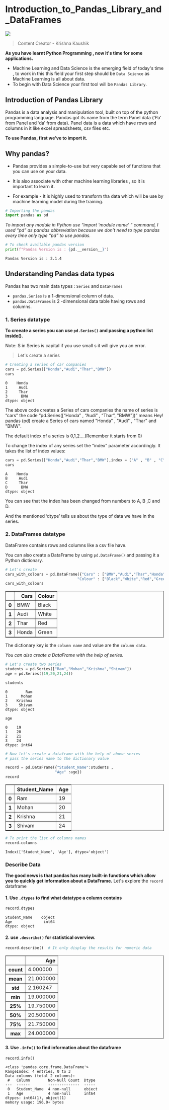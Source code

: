 # Introduction_to_Pandas_Library_and_DataFrames

<img src = "panda_image.jpeg"/>


> Content Creator - Krishna Kaushik

**As you have learnt Python Programming , now it's time for some applications.**

- Machine Learning and Data Science is the emerging field of today's time , to work in this this field your first step should be `Data Science` as Machine Learning is all about data.
- To begin with Data Science your first tool will be `Pandas Library`.

## Introduction of Pandas Library

Pandas is a data analysis and manipulation tool, built on top of the python programming language. Pandas got its name from the term Panel data (‘Pa’ from Panel and ‘da’ from data). Panel data is a data which have rows and columns in it like excel spreadsheets, csv files etc.

**To use Pandas, first we’ve to import it.**

## Why pandas?

* Pandas provides a simple-to-use but very capable set of functions that you can use on your data.
* It is  also associate with other machine learning libraries , so it is important to learn it.

* For example - It is highly used to transform tha data which will be use by machine learning model during the training.


```python
# Importing the pandas
import pandas as pd
```

*To import any module in Python use “import 'module name' ” command, I used “pd” as pandas abbreviation because we don’t need to type pandas every time only type “pd” to use pandas.*


```python
# To check available pandas version
print(f"Pandas Version is : {pd.__version__}")
```

    Pandas Version is : 2.1.4
    

## Understanding Pandas data types

Pandas has two main data types : `Series` and `DataFrames`

* `pandas.Series` is a 1-dimensional column of data.
* `pandas.DataFrames` is 2 -dimensional data table having rows and columns.

### 1. Series datatype

**To creeate a series you can use `pd.Series()` and passing a python list inside()**.

Note: S in Series is capital if you use small s it will give you an error.

> Let's create a series



```python
# Creating a series of car companies
cars = pd.Series(["Honda","Audi","Thar","BMW"])
cars
```




    0    Honda
    1     Audi
    2     Thar
    3      BMW
    dtype: object



The above code creates a Series of cars companies the name of series is “cars” the code “pd.Series([“Honda” , “Audi” , “Thar”, "BMW"])” means Hey! pandas (pd) create a Series of cars named "Honda" , "Audi" , "Thar" and "BMW".

The default index of a series is 0,1,2….(Remember it starts from 0)

To change the index of any series set the “index” parameter accordingly. It takes the list of index values:


```python
cars = pd.Series(["Honda","Audi","Thar","BMW"],index = ["A" , "B" , "C" ,"D"])
cars
```




    A    Honda
    B     Audi
    C     Thar
    D      BMW
    dtype: object



You can see that the index has been changed from numbers to A, B ,C and D.

And the mentioned ‘dtype’ tells us about the type of data we have in the series.

### 2. DataFrames datatype

DataFrame contains rows and columns like a csv file have.

You can also create a DataFrame by using `pd.DataFrame()` and passing it a Python dictionary.


```python
# Let's create
cars_with_colours = pd.DataFrame({"Cars" : ["BMW","Audi","Thar","Honda"],
                                "Colour" : ["Black","White","Red","Green"]})
cars_with_colours
```


<table border="1" class="dataframe">
  <thead>
    <tr style="text-align: right;">
      <th></th>
      <th>Cars</th>
      <th>Colour</th>
    </tr>
  </thead>
  <tbody>
    <tr>
      <th>0</th>
      <td>BMW</td>
      <td>Black</td>
    </tr>
    <tr>
      <th>1</th>
      <td>Audi</td>
      <td>White</td>
    </tr>
    <tr>
      <th>2</th>
      <td>Thar</td>
      <td>Red</td>
    </tr>
    <tr>
      <th>3</th>
      <td>Honda</td>
      <td>Green</td>
    </tr>
  </tbody>
</table>
</div>



The dictionary key is the `column name` and value are the `column data`.

*You can also create a DataFrame with the help of series.*


```python
# Let's create two series
students = pd.Series(["Ram","Mohan","Krishna","Shivam"])
age = pd.Series([19,20,21,24])

students
```




    0        Ram
    1      Mohan
    2    Krishna
    3     Shivam
    dtype: object




```python
age
```




    0    19
    1    20
    2    21
    3    24
    dtype: int64




```python
# Now let's create a dataframe with the help of above series
# pass the series name to the dictionary value

record = pd.DataFrame({"Student_Name":students , 
                      "Age" :age})
record
```





<table border="1" class="dataframe">
  <thead>
    <tr style="text-align: right;">
      <th></th>
      <th>Student_Name</th>
      <th>Age</th>
    </tr>
  </thead>
  <tbody>
    <tr>
      <th>0</th>
      <td>Ram</td>
      <td>19</td>
    </tr>
    <tr>
      <th>1</th>
      <td>Mohan</td>
      <td>20</td>
    </tr>
    <tr>
      <th>2</th>
      <td>Krishna</td>
      <td>21</td>
    </tr>
    <tr>
      <th>3</th>
      <td>Shivam</td>
      <td>24</td>
    </tr>
  </tbody>
</table>
</div>




```python
# To print the list of columns names
record.columns
```




    Index(['Student_Name', 'Age'], dtype='object')



### Describe Data 

**The good news is that pandas has many built-in functions which allow you to quickly get information about a DataFrame.**
Let's explore the `record` dataframe

#### 1. Use `.dtypes` to find what datatype a column contains


```python
record.dtypes
```




    Student_Name    object
    Age              int64
    dtype: object



#### 2. use `.describe()` for statistical overview.


```python
record.describe()  # It only display the results for numeric data
```





<table border="1" class="dataframe">
  <thead>
    <tr style="text-align: right;">
      <th></th>
      <th>Age</th>
    </tr>
  </thead>
  <tbody>
    <tr>
      <th>count</th>
      <td>4.000000</td>
    </tr>
    <tr>
      <th>mean</th>
      <td>21.000000</td>
    </tr>
    <tr>
      <th>std</th>
      <td>2.160247</td>
    </tr>
    <tr>
      <th>min</th>
      <td>19.000000</td>
    </tr>
    <tr>
      <th>25%</th>
      <td>19.750000</td>
    </tr>
    <tr>
      <th>50%</th>
      <td>20.500000</td>
    </tr>
    <tr>
      <th>75%</th>
      <td>21.750000</td>
    </tr>
    <tr>
      <th>max</th>
      <td>24.000000</td>
    </tr>
  </tbody>
</table>
</div>



#### 3. Use `.info()` to find information about the dataframe


```python
record.info()
```

    <class 'pandas.core.frame.DataFrame'>
    RangeIndex: 4 entries, 0 to 3
    Data columns (total 2 columns):
     #   Column        Non-Null Count  Dtype 
    ---  ------        --------------  ----- 
     0   Student_Name  4 non-null      object
     1   Age           4 non-null      int64 
    dtypes: int64(1), object(1)
    memory usage: 196.0+ bytes
    


```python

```
